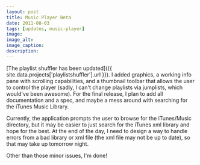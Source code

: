 ```yaml
---
layout: post
title: Music Player Beta
date: 2011-08-03
tags: [updates, music-player]
image: 
image_alt: 
image_caption: 
description: 
---
```


[The playlist shuffler has been updated]({{ site.data.projects['playlistshuffler'].url }}). I added graphics, a working info pane with scrolling capabilities, and a thumbnail toolbar that allows the user to control the player (sadly, I can't change playlists via jumplists, which would've been awesome). For the final release, I plan to add all documentation and a spec, and maybe a mess around with searching for the iTunes Music Library.

<!--more-->

Currently, the application prompts the user to browse for the iTunes/Music directory, but it may be easier to just search for the iTunes xml library and hope for the best. At the end of the day, I need to design a way to handle errors from a bad library or xml file (the xml file may not be up to date), so that may take up tomorrow night.

Other than those minor issues, I'm done!